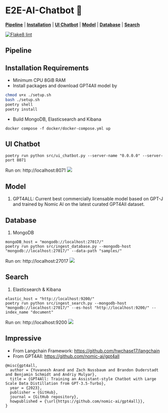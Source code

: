 # E2E-AI-Chatbot 🤖

[**Pipeline**](#pipeline) | [**Installation**](#installation-requirements) | [**UI Chatbot**](#ui-chatbot) | [**Model**](#model) | [**Database**](#database) | [**Search**](#search)


[![Flake8 lint](https://github.com/vnk8071/E2E-AI-Chatbot/actions/workflows/lint.yml/badge.svg)](https://github.com/vnk8071/E2E-AI-Chatbot/actions/workflows/lint.yml)


## Pipeline

## Installation Requirements
- Minimum CPU 8GiB RAM
- Install packages and download GPT4All model by
```bash
chmod u+x ./setup.sh
bash ./setup.sh
poetry shell
poetry install
```
- Build MongoDB, Elasticsearch and Kibana
```
docker compose -f docker/docker-compose.yml up
```

## UI Chatbot
```
poetry run python src/ui_chatbot.py --server-name "0.0.0.0" --server-port 8071
```
Run on: http://localhost:8071
<img src="https://user-images.githubusercontent.com/78080480/239847294-c07ef89d-c584-4e34-9697-f507ddd01882.PNG">

## Model
1. GPT4ALL: Current best commercially licensable model based on GPT-J and trained by Nomic AI on the latest curated GPT4All dataset.

## Database
1. MongoDB
```
mongoDB_host = "mongodb://localhost:27017/"
poetry run python src/ingest_database.py --mongodb-host "mongodb://localhost:27017/" --data-path "samples/"
```
Run on: http://localhost:27017
<img src="https://user-images.githubusercontent.com/78080480/240465436-6cd732a7-bfd7-41ea-8da5-f7d9e36908fc.png">

## Search
1. Elasticsearch & Kibana
```
elastic_host = "http://localhost:9200/"
poetry run python src/ingest_search.py --mongodb-host "mongodb://localhost:27017/" --es-host "http://localhost:9200/" --index_name "document"
```
Run on: http://localhost:9200
<img src="https://user-images.githubusercontent.com/78080480/240532984-f66cc3c3-a20b-4d93-a421-8553cec5dc46.png">

## Impressive
- From Langchain Framework: https://github.com/hwchase17/langchain
- From GPT4All: https://github.com/nomic-ai/gpt4all
```
@misc{gpt4all,
  author = {Yuvanesh Anand and Zach Nussbaum and Brandon Duderstadt and Benjamin Schmidt and Andriy Mulyar},
  title = {GPT4All: Training an Assistant-style Chatbot with Large Scale Data Distillation from GPT-3.5-Turbo},
  year = {2023},
  publisher = {GitHub},
  journal = {GitHub repository},
  howpublished = {\url{https://github.com/nomic-ai/gpt4all}},
}
```